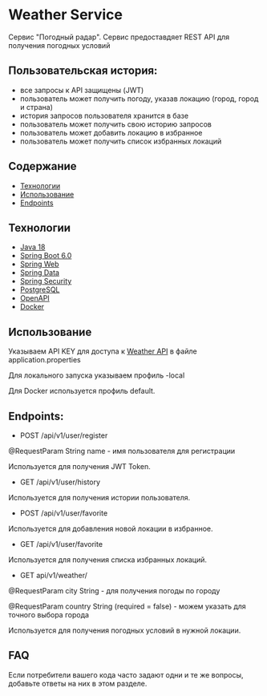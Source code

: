 # Weather Service
Сервис "Погодный радар". Cервис предоставдяет REST API для получения погодных условий

## Пользовательская история:
- все запросы к API защищены (JWT)
- пользователь может получить погоду, указав локацию (город, город и страна)
- история запросов пользователя хранится в базе
- пользователь может получить свою историю запросов
- пользователь может добавить локацию в избранное
- пользователь может получить список избранных локаций

## Содержание
- [Технологии](#технологии)
- [Использование](#использование)
- [Endpoints](#endpoints)

## Технологии
- [Java 18](https://www.gatsbyjs.com/)
- [Spring Boot 6.0](https://www.typescriptlang.org/)
- [Spring Web](https://www.typescriptlang.org/)
- [Spring Data](https://www.typescriptlang.org/)
- [Spring Security](https://www.typescriptlang.org/)
- [PostgreSQL](https://www.typescriptlang.org/)
- [OpenAPI](https://www.typescriptlang.org/)
- [Docker](https://www.typescriptlang.org/)

## Использование
Указываем API KEY для доступа к [Weather API](https://openweathermap.org) в файле application.properties

Для локального запуска указываем профиль -local

Для Docker используется профиль default.

## Endpoints:

- POST /api/v1/user/register

@RequestParam String name - имя пользователя для регистрации

Используется для получения JWT Token.

- GET /api/v1/user/history

Используется для получения истории пользователя. 

- POST /api/v1/user/favorite

Используется для добавления новой локации в избранное.

- GET /api/v1/user/favorite

Используется для получения списка избранных локаций. 

- GET api/v1/weather/

@RequestParam city String - для получения погоды по городу

@RequestParam country String (required = false) - можем указать для точного выбора города  

Используется для получения погодных условий в нужной локации.


## FAQ 
Если потребители вашего кода часто задают одни и те же вопросы, добавьте ответы на них в этом разделе.

